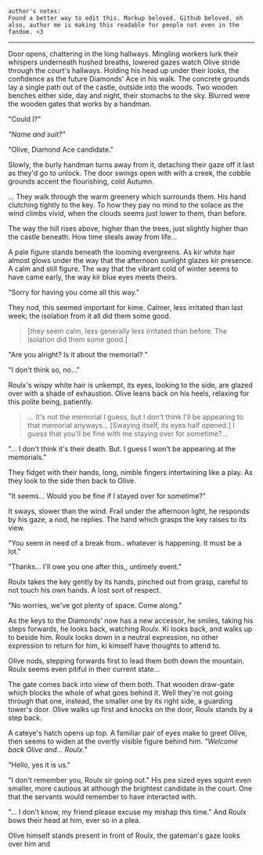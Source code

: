 	author's notes: 
	Found a better way to edit this. Markup beloved. Github beloved. oh also, author me is making this readable for people not even in the fandom. <3 
***

Door opens, chattering in the long hallways. Mingling workers lurk their whispers underneath hushed breaths, lowered gazes watch Olive stride through the court's hallways. Holding his head up under their looks, the confidence as the future Diamonds' Ace in his walk. The concrete grounds lay a single path out of the castle, outside into the woods. Two wooden benches either side, day and night, their stomachs to the sky. Blurred were the wooden gates that works by a handman. 

"Could I?" 

_"Name and suit?"_ 

"Olive, Diamond Ace candidate." 

Slowly, the burly handman turns away from it, detaching their gaze off it last as they'd go to unlock. The door swings open with with a creek, the cobble grounds accent the flourishing, cold Autumn.

... They walk through the warm greenery which surrounds them. His hand clutching tightly to the key. To how they pay no mind to the solace as the wind climbs vivid, when the clouds seems just lower to them, than before.

The way the hill rises above, higher than the trees, just slightly higher than the castle beneath. How time steals away from life...

A pale figure stands beneath the looming evergreens. As kir white hair almost glows under the way that the afternoon sunlight glazes kir presence. A calm and still figure. The way that the vibrant cold of winter seems to have came early, the way kir blue eyes meets theirs.

"Sorry for having you come all this way."

They nod, this seemed important for kime. Calmer, less irritated than last week; the isolation from it all did them some good.
> [they seem calm, less generally less irritated than before. The isolation did them some good.]

"Are you alright? Is it about the memorial? "

"I don't think so, no..."

Roulx's wispy white hair is unkempt, its eyes, looking to the side, are glazed over with a shade of exhaustion. Olive leans back on his heels, relaxing for this polite being, patiently. 

> ... It's not the memorial I guess, but I don't think I'll be appearing to that memorial anyways... [Swaying itself, its eyes half opened.] I guess that you'll be fine with me staying over for sometime?...

"... I don't think it's their death. But. I guess I won't be appearing at the memorials."

They fidget with their hands, long, nimble fingers intertwining like a play. As they look to the side then back to Olive. 

"It seems... Would you be fine if I stayed over for sometime?" 

It sways, slower than the wind. Frail under the afternoon light, he responds by his gaze, a nod, he replies. The hand which grasps the key raises to its view.

"You seem in need of a break from.. whatever is happening. It must be a lot."

"Thanks... I'll owe you one after this,, untimely event." 

Roulx takes the key gently by its hands, pinched out from grasp, careful to not touch his own hands. A lost sort of respect. 

"No worries, we've got plenty of space. Come along." 

As the keys to the Diamonds' now has a new accessor, he smiles, taking his steps forwards, he looks back, watching Roulx. Ki looks back, and walks up to beside him. Roulx looks down in a neutral expression, no other expression to return for him, ki kimself have thoughts to attend to.

Olive nods, stepping forwards first to lead them both down the mountain. Roulx seems even pitiful in their current state...

The gate comes back into view of them both. That wooden draw-gate which blocks the whole of what goes behind it. Well they're not going through that one, instead, the smaller one by its right side, a guarding tower's door. Olive walks up first and knocks on the door, Roulx stands by a step back. 

A cateye's hatch opens up top. A familiar pair of eyes make to greet Olive, then seems to widen at the overtly visible figure behind him. 
*"Welcome back Olive and... Roulx."*

"Hello, yes it is us."

"I don't remember you, Roulx sir going out." His pea sized eyes squint even smaller, more cautious at although the brightest candidate in the court. One that the servants would remember to have interacted with.

"... I don't know, my friend please excuse my mishap this time." And Roulx bows their head at him, ever so in a plea. 

Olive himself stands present in front of Roulx, the gateman's gaze looks over him and 